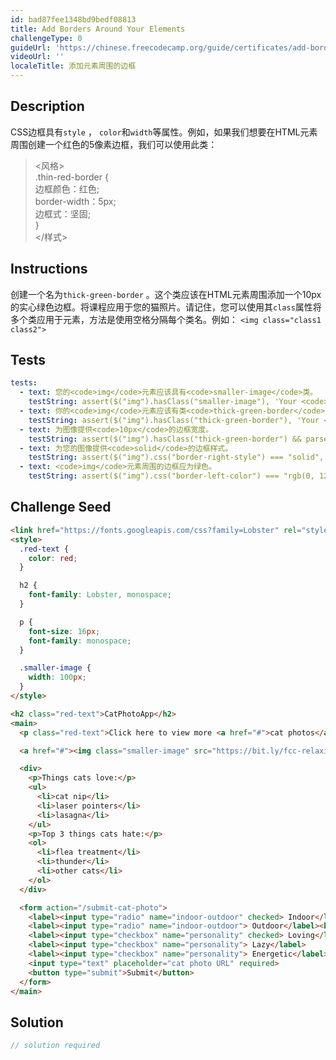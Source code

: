 ```yaml
---
id: bad87fee1348bd9bedf08813
title: Add Borders Around Your Elements
challengeType: 0
guideUrl: 'https://chinese.freecodecamp.org/guide/certificates/add-borders-around-your-elements'
videoUrl: ''
localeTitle: 添加元素周围的边框
---
```


## Description
<section id="description"> CSS边框具有<code>style</code> ， <code>color</code>和<code>width</code>等属性。例如，如果我们想要在HTML元素周围创建一个红色的5像素边框，我们可以使用此类： <blockquote> &lt;风格&gt; <br> .thin-red-border { <br>边框颜色：红色; <br> border-width：5px; <br>边框式：坚固; <br> } <br> &lt;/样式&gt; </blockquote></section>

## Instructions
<section id="instructions">创建一个名为<code>thick-green-border</code> 。这个类应该在HTML元素周围添加一个10px的实心绿色边框。将课程应用于您的猫照片。请记住，您可以使用其<code>class</code>属性将多个类应用于元素，方法是使用空格分隔每个类名。例如： <code>&lt;img class=&quot;class1 class2&quot;&gt;</code> </section>

## Tests
<section id='tests'>

```yml
tests:
  - text: 您的<code>img</code>元素应该具有<code>smaller-image</code>类。
    testString: assert($("img").hasClass("smaller-image"), 'Your <code>img</code> element should have the class <code>smaller-image</code>.');
  - text: 你的<code>img</code>元素应该有类<code>thick-green-border</code> 。
    testString: assert($("img").hasClass("thick-green-border"), 'Your <code>img</code> element should have the class <code>thick-green-border</code>.');
  - text: 为图像提供<code>10px</code>的边框宽度。
    testString: assert($("img").hasClass("thick-green-border") && parseInt($("img").css("border-top-width"), 10) >= 8 && parseInt($("img").css("border-top-width"), 10) <= 12, 'Give your image a border width of <code>10px</code>.');
  - text: 为您的图像提供<code>solid</code>的边框样式。
    testString: assert($("img").css("border-right-style") === "solid", 'Give your image a border style of <code>solid</code>.');
  - text: <code>img</code>元素周围的边框应为绿色。
    testString: assert($("img").css("border-left-color") === "rgb(0, 128, 0)", 'The border around your <code>img</code> element should be green.');

```

</section>

## Challenge Seed
<section id='challengeSeed'>

<div id='html-seed'>

```html
<link href="https://fonts.googleapis.com/css?family=Lobster" rel="stylesheet" type="text/css">
<style>
  .red-text {
    color: red;
  }

  h2 {
    font-family: Lobster, monospace;
  }

  p {
    font-size: 16px;
    font-family: monospace;
  }

  .smaller-image {
    width: 100px;
  }
</style>

<h2 class="red-text">CatPhotoApp</h2>
<main>
  <p class="red-text">Click here to view more <a href="#">cat photos</a>.</p>

  <a href="#"><img class="smaller-image" src="https://bit.ly/fcc-relaxing-cat" alt="A cute orange cat lying on its back."></a>

  <div>
    <p>Things cats love:</p>
    <ul>
      <li>cat nip</li>
      <li>laser pointers</li>
      <li>lasagna</li>
    </ul>
    <p>Top 3 things cats hate:</p>
    <ol>
      <li>flea treatment</li>
      <li>thunder</li>
      <li>other cats</li>
    </ol>
  </div>

  <form action="/submit-cat-photo">
    <label><input type="radio" name="indoor-outdoor" checked> Indoor</label>
    <label><input type="radio" name="indoor-outdoor"> Outdoor</label><br>
    <label><input type="checkbox" name="personality" checked> Loving</label>
    <label><input type="checkbox" name="personality"> Lazy</label>
    <label><input type="checkbox" name="personality"> Energetic</label><br>
    <input type="text" placeholder="cat photo URL" required>
    <button type="submit">Submit</button>
  </form>
</main>

```

</div>



</section>

## Solution
<section id='solution'>

```js
// solution required
```
</section>
